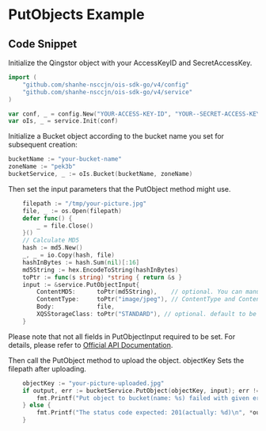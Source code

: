# PutObjects Example

## Code Snippet

Initialize the Qingstor object with your AccessKeyID and SecretAccessKey.

```go
import (
	"github.com/shanhe-nsccjn/ois-sdk-go/v4/config"
	"github.com/shanhe-nsccjn/ois-sdk-go/v4/service"
)

var conf, _ = config.New("YOUR-ACCESS-KEY-ID", "YOUR--SECRET-ACCESS-KEY")
var oIs, _ = service.Init(conf)
```

Initialize a Bucket object according to the bucket name you set for subsequent creation:

```go
bucketName := "your-bucket-name"
zoneName := "pek3b"
bucketService, _ := oIs.Bucket(bucketName, zoneName)
```

Then set the input parameters that the PutObject method might use.

```go
	filepath := "/tmp/your-picture.jpg"
	file, _ := os.Open(filepath)
	defer func() {
		_ = file.Close()
	}()
	// Calculate MD5
	hash := md5.New()
	_, _ = io.Copy(hash, file)
	hashInBytes := hash.Sum(nil)[:16]
	md5String := hex.EncodeToString(hashInBytes)
	toPtr := func(s string) *string { return &s }
	input := &service.PutObjectInput{
		ContentMD5:      toPtr(md5String),    // optional. You can manually calculate this to check uploaded file is intact or not.
		ContentType:     toPtr("image/jpeg"), // ContentType and ContentLength will be detected automatically if empty
		Body:            file,
		XQSStorageClass: toPtr("STANDARD"), // optional. default to be “STANDARD”. value can be "STANDARD" or “STANDARD_IA”.
	}
```

Please note that not all fields in PutObjectInput required to be set. For details, please refer to [Official API Documentation](https://docsv3.shanhe.com/ois/api/object/put).

Then call the PutObject method to upload the object. objectKey Sets the filepath after uploading.

```go
	objectKey := "your-picture-uploaded.jpg"
	if output, err := bucketService.PutObject(objectKey, input); err != nil {
		fmt.Printf("Put object to bucket(name: %s) failed with given error: %s\n", bucketName, err)
	} else {
		fmt.Printf("The status code expected: 201(actually: %d)\n", *output.StatusCode)
	}
```